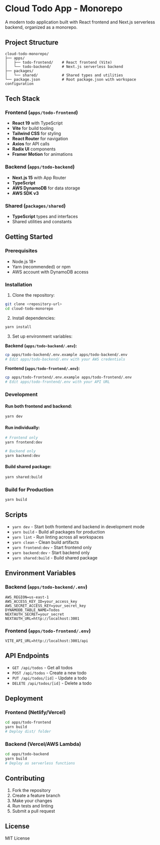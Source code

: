 # Cloud Todo App - Monorepo

A modern todo application built with React frontend and Next.js serverless backend, organized as a monorepo.

## Project Structure

```
cloud-todo-monorepo/
├── apps/
│   ├── todo-frontend/    # React frontend (Vite)
│   └── todo-backend/     # Next.js serverless backend
├── packages/
│   └── shared/           # Shared types and utilities
└── package.json          # Root package.json with workspace configuration
```

## Tech Stack

### Frontend (`apps/todo-frontend`)
- **React 19** with TypeScript
- **Vite** for build tooling
- **Tailwind CSS** for styling
- **React Router** for navigation
- **Axios** for API calls
- **Radix UI** components
- **Framer Motion** for animations

### Backend (`apps/todo-backend`)
- **Next.js 15** with App Router
- **TypeScript**
- **AWS DynamoDB** for data storage
- **AWS SDK v3**

### Shared (`packages/shared`)
- **TypeScript** types and interfaces
- Shared utilities and constants

## Getting Started

### Prerequisites
- Node.js 18+ 
- Yarn (recommended) or npm
- AWS account with DynamoDB access

### Installation

1. Clone the repository:
```bash
git clone <repository-url>
cd cloud-todo-monorepo
```

2. Install dependencies:
```bash
yarn install
```

3. Set up environment variables:

**Backend (`apps/todo-backend/.env`):**
```bash
cp apps/todo-backend/.env.example apps/todo-backend/.env
# Edit apps/todo-backend/.env with your AWS credentials
```

**Frontend (`apps/todo-frontend/.env`):**
```bash
cp apps/todo-frontend/.env.example apps/todo-frontend/.env
# Edit apps/todo-frontend/.env with your API URL
```

### Development

#### Run both frontend and backend:
```bash
yarn dev
```

#### Run individually:
```bash
# Frontend only
yarn frontend:dev

# Backend only  
yarn backend:dev
```

#### Build shared package:
```bash
yarn shared:build
```

### Build for Production

```bash
yarn build
```

## Scripts

- `yarn dev` - Start both frontend and backend in development mode
- `yarn build` - Build all packages for production
- `yarn lint` - Run linting across all workspaces
- `yarn clean` - Clean build artifacts
- `yarn frontend:dev` - Start frontend only
- `yarn backend:dev` - Start backend only
- `yarn shared:build` - Build shared package

## Environment Variables

### Backend (`apps/todo-backend/.env`)
```
AWS_REGION=us-east-1
AWS_ACCESS_KEY_ID=your_access_key
AWS_SECRET_ACCESS_KEY=your_secret_key
DYNAMODB_TABLE_NAME=Todos
NEXTAUTH_SECRET=your_secret
NEXTAUTH_URL=http://localhost:3001
```

### Frontend (`apps/todo-frontend/.env`)
```
VITE_API_URL=http://localhost:3001/api
```

## API Endpoints

- `GET /api/todos` - Get all todos
- `POST /api/todos` - Create a new todo
- `PUT /api/todos/[id]` - Update a todo
- `DELETE /api/todos/[id]` - Delete a todo

## Deployment

### Frontend (Netlify/Vercel)
```bash
cd apps/todo-frontend
yarn build
# Deploy dist/ folder
```

### Backend (Vercel/AWS Lambda)
```bash
cd apps/todo-backend
yarn build
# Deploy as serverless functions
```

## Contributing

1. Fork the repository
2. Create a feature branch
3. Make your changes
4. Run tests and linting
5. Submit a pull request

## License

MIT License
